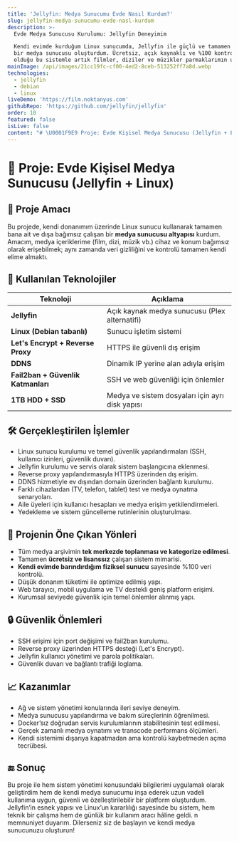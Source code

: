 ```yaml
---
title: 'Jellyfin: Medya Sunucumu Evde Nasıl Kurdum?'
slug: jellyfin-medya-sunucumu-evde-nasl-kurdum
description: >-
  Evde Medya Sunucusu Kurulumu: Jellyfin Deneyimim

  Kendi evimde kurduğum Linux sunucumda, Jellyfin ile güçlü ve tamamen bana ait
  bir medya sunucusu oluşturdum. Ücretsiz, açık kaynaklı ve %100 kontrolün bende
  olduğu bu sistemle artık filmler, diziler ve müzikler parmaklarımın ucunda!
mainImage: /api/images/21cc19fc-cf00-4ed2-8ceb-513252ff7a8d.webp
technologies:
  - jellyfin
  - debian
  - linux
liveDemo: 'https://film.noktanyus.com'
githubRepo: 'https://github.com/jellyfin/jellyfin'
order: 10
featured: false
isLive: false
content: "# \U0001F9E9 Proje: Evde Kişisel Medya Sunucusu (Jellyfin + Linux)\n\n## \U0001F3AF Proje Amacı\n\nBu projede, kendi donanımım üzerinde Linux sunucu kullanarak tamamen bana ait ve dışa bağımsız çalışan bir **medya sunucusu altyapısı** kurdum. Amacım, medya içeriklerime (film, dizi, müzik vb.) cihaz ve konum bağımsız olarak erişebilmek; aynı zamanda veri gizliliğini ve kontrolü tamamen kendi elime almaktı.\n\n## \U0001F527 Kullanılan Teknolojiler\n\n| Teknoloji | Açıklama |\n|----------|----------|\n| **Jellyfin** | Açık kaynak medya sunucusu (Plex alternatifi) |\n| **Linux (Debian tabanlı)** | Sunucu işletim sistemi |\n| **Let's Encrypt + Reverse Proxy** | HTTPS ile güvenli dış erişim |\n| **DDNS** | Dinamik IP yerine alan adıyla erişim |\n| **Fail2ban + Güvenlik Katmanları** | SSH ve web güvenliği için önlemler |\n| **1TB HDD + SSD** | Medya ve sistem dosyaları için ayrı disk yapısı |\n\n## \U0001F6E0️ Gerçekleştirilen İşlemler\n\n- Linux sunucu kurulumu ve temel güvenlik yapılandırmaları (SSH, kullanıcı izinleri, güvenlik duvarı).\n- Jellyfin kurulumu ve servis olarak sistem başlangıcına eklenmesi.\n- Reverse proxy yapılandırmasıyla HTTPS üzerinden dış erişim.\n- DDNS hizmetiyle ev dışından domain üzerinden bağlantı kurulumu.\n- Farklı cihazlardan (TV, telefon, tablet) test ve medya oynatma senaryoları.\n- Aile üyeleri için kullanıcı hesapları ve medya erişim yetkilendirmeleri.\n- Yedekleme ve sistem güncelleme rutinlerinin oluşturulması.\n\n## \U0001F4C2 Projenin Öne Çıkan Yönleri\n\n- Tüm medya arşivimin **tek merkezde toplanması ve kategorize edilmesi**.\n- Tamamen **ücretsiz ve lisanssız** çalışan sistem mimarisi.\n- **Kendi evimde barındırdığım fiziksel sunucu** sayesinde %100 veri kontrolü.\n- Düşük donanım tüketimi ile optimize edilmiş yapı.\n- Web tarayıcı, mobil uygulama ve TV destekli geniş platform erişimi.\n- Kurumsal seviyede güvenlik için temel önlemler alınmış yapı.\n\n## \U0001F512 Güvenlik Önlemleri\n\n- SSH erişimi için port değişimi ve fail2ban kurulumu.\n- Reverse proxy üzerinden HTTPS desteği (Let's Encrypt).\n- Jellyfin kullanıcı yönetimi ve parola politikaları.\n- Güvenlik duvarı ve bağlantı trafiği loglama.\n\n## \U0001F4C8 Kazanımlar\n\n- Ağ ve sistem yönetimi konularında ileri seviye deneyim.\n- Medya sunucusu yapılandırma ve bakım süreçlerinin öğrenilmesi.\n- Docker’sız doğrudan servis kurulumlarının stabilitesinin test edilmesi.\n- Gerçek zamanlı medya oynatımı ve transcode performans ölçümleri.\n- Kendi sistemimi dışarıya kapatmadan ama kontrolü kaybetmeden açma tecrübesi.\n\n\n## \U0001F51A Sonuç\n\nBu proje ile hem sistem yönetimi konusundaki bilgilerimi uygulamalı olarak geliştirdim hem de kendi medya sunucumu inşa ederek uzun vadeli kullanıma uygun, güvenli ve özelleştirilebilir bir platform oluşturdum. Jellyfin’in esnek yapısı ve Linux’un kararlılığı sayesinde bu sistem, hem teknik bir çalışma hem de günlük bir kullanım aracı hâline geldi.\nn memnuniyet duyarım. Dilerseniz siz de başlayın ve kendi medya sunucunuzu oluşturun!  \n"
---
```

# 🧩 Proje: Evde Kişisel Medya Sunucusu (Jellyfin + Linux)

## 🎯 Proje Amacı

Bu projede, kendi donanımım üzerinde Linux sunucu kullanarak tamamen bana ait ve dışa bağımsız çalışan bir **medya sunucusu altyapısı** kurdum. Amacım, medya içeriklerime (film, dizi, müzik vb.) cihaz ve konum bağımsız olarak erişebilmek; aynı zamanda veri gizliliğini ve kontrolü tamamen kendi elime almaktı.

## 🔧 Kullanılan Teknolojiler

| Teknoloji | Açıklama |
|----------|----------|
| **Jellyfin** | Açık kaynak medya sunucusu (Plex alternatifi) |
| **Linux (Debian tabanlı)** | Sunucu işletim sistemi |
| **Let's Encrypt + Reverse Proxy** | HTTPS ile güvenli dış erişim |
| **DDNS** | Dinamik IP yerine alan adıyla erişim |
| **Fail2ban + Güvenlik Katmanları** | SSH ve web güvenliği için önlemler |
| **1TB HDD + SSD** | Medya ve sistem dosyaları için ayrı disk yapısı |

## 🛠️ Gerçekleştirilen İşlemler

- Linux sunucu kurulumu ve temel güvenlik yapılandırmaları (SSH, kullanıcı izinleri, güvenlik duvarı).
- Jellyfin kurulumu ve servis olarak sistem başlangıcına eklenmesi.
- Reverse proxy yapılandırmasıyla HTTPS üzerinden dış erişim.
- DDNS hizmetiyle ev dışından domain üzerinden bağlantı kurulumu.
- Farklı cihazlardan (TV, telefon, tablet) test ve medya oynatma senaryoları.
- Aile üyeleri için kullanıcı hesapları ve medya erişim yetkilendirmeleri.
- Yedekleme ve sistem güncelleme rutinlerinin oluşturulması.

## 📂 Projenin Öne Çıkan Yönleri

- Tüm medya arşivimin **tek merkezde toplanması ve kategorize edilmesi**.
- Tamamen **ücretsiz ve lisanssız** çalışan sistem mimarisi.
- **Kendi evimde barındırdığım fiziksel sunucu** sayesinde %100 veri kontrolü.
- Düşük donanım tüketimi ile optimize edilmiş yapı.
- Web tarayıcı, mobil uygulama ve TV destekli geniş platform erişimi.
- Kurumsal seviyede güvenlik için temel önlemler alınmış yapı.

## 🔒 Güvenlik Önlemleri

- SSH erişimi için port değişimi ve fail2ban kurulumu.
- Reverse proxy üzerinden HTTPS desteği (Let's Encrypt).
- Jellyfin kullanıcı yönetimi ve parola politikaları.
- Güvenlik duvarı ve bağlantı trafiği loglama.

## 📈 Kazanımlar

- Ağ ve sistem yönetimi konularında ileri seviye deneyim.
- Medya sunucusu yapılandırma ve bakım süreçlerinin öğrenilmesi.
- Docker’sız doğrudan servis kurulumlarının stabilitesinin test edilmesi.
- Gerçek zamanlı medya oynatımı ve transcode performans ölçümleri.
- Kendi sistemimi dışarıya kapatmadan ama kontrolü kaybetmeden açma tecrübesi.


## 🔚 Sonuç

Bu proje ile hem sistem yönetimi konusundaki bilgilerimi uygulamalı olarak geliştirdim hem de kendi medya sunucumu inşa ederek uzun vadeli kullanıma uygun, güvenli ve özelleştirilebilir bir platform oluşturdum. Jellyfin’in esnek yapısı ve Linux’un kararlılığı sayesinde bu sistem, hem teknik bir çalışma hem de günlük bir kullanım aracı hâline geldi.
n memnuniyet duyarım. Dilerseniz siz de başlayın ve kendi medya sunucunuzu oluşturun!  
